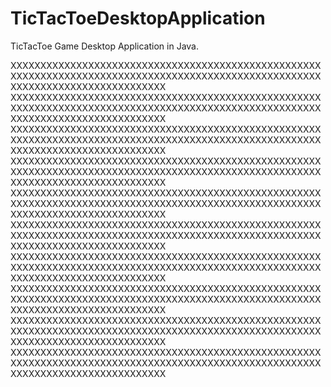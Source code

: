 # TicTacToeDesktopApplication
TicTacToe Game Desktop Application in Java.

XXXXXXXXXXXXXXXXXXXXXXXXXXXXXXXXXXXXXXXXXXXXXXXXXXXXXXXXXXXXXXXXXXXXXXXXXXXXXXXXXXXXXXXXXXXXXXXXXXXXXXXXXXXXXXXXXXXXXXXXXXXXXXXXXX
XXXXXXXXXXXXXXXXXXXXXXXXXXXXXXXXXXXXXXXXXXXXXXXXXXXXXXXXXXXXXXXXXXXXXXXXXXXXXXXXXXXXXXXXXXXXXXXXXXXXXXXXXXXXXXXXXXXXXXXXXXXXXXXXXX
XXXXXXXXXXXXXXXXXXXXXXXXXXXXXXXXXXXXXXXXXXXXXXXXXXXXXXXXXXXXXXXXXXXXXXXXXXXXXXXXXXXXXXXXXXXXXXXXXXXXXXXXXXXXXXXXXXXXXXXXXXXXXXXXXX
XXXXXXXXXXXXXXXXXXXXXXXXXXXXXXXXXXXXXXXXXXXXXXXXXXXXXXXXXXXXXXXXXXXXXXXXXXXXXXXXXXXXXXXXXXXXXXXXXXXXXXXXXXXXXXXXXXXXXXXXXXXXXXXXXX
XXXXXXXXXXXXXXXXXXXXXXXXXXXXXXXXXXXXXXXXXXXXXXXXXXXXXXXXXXXXXXXXXXXXXXXXXXXXXXXXXXXXXXXXXXXXXXXXXXXXXXXXXXXXXXXXXXXXXXXXXXXXXXXXXX
XXXXXXXXXXXXXXXXXXXXXXXXXXXXXXXXXXXXXXXXXXXXXXXXXXXXXXXXXXXXXXXXXXXXXXXXXXXXXXXXXXXXXXXXXXXXXXXXXXXXXXXXXXXXXXXXXXXXXXXXXXXXXXXXXX
XXXXXXXXXXXXXXXXXXXXXXXXXXXXXXXXXXXXXXXXXXXXXXXXXXXXXXXXXXXXXXXXXXXXXXXXXXXXXXXXXXXXXXXXXXXXXXXXXXXXXXXXXXXXXXXXXXXXXXXXXXXXXXXXXX
XXXXXXXXXXXXXXXXXXXXXXXXXXXXXXXXXXXXXXXXXXXXXXXXXXXXXXXXXXXXXXXXXXXXXXXXXXXXXXXXXXXXXXXXXXXXXXXXXXXXXXXXXXXXXXXXXXXXXXXXXXXXXXXXXX
XXXXXXXXXXXXXXXXXXXXXXXXXXXXXXXXXXXXXXXXXXXXXXXXXXXXXXXXXXXXXXXXXXXXXXXXXXXXXXXXXXXXXXXXXXXXXXXXXXXXXXXXXXXXXXXXXXXXXXXXXXXXXXXXXX
XXXXXXXXXXXXXXXXXXXXXXXXXXXXXXXXXXXXXXXXXXXXXXXXXXXXXXXXXXXXXXXXXXXXXXXXXXXXXXXXXXXXXXXXXXXXXXXXXXXXXXXXXXXXXXXXXXXXXXXXXXXXXXXXXX
